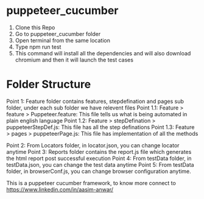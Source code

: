 # puppeteer_cucumber
1. Clone this Repo 
2. Go to puppeteer_cucumber folder
3. Open terminal from the same location
4. Type npm run test
5. This command will install all the dependencies and will also download chromium and then it will launch the test cases

# Folder Structure
Point 1: Feature folder contains features, stepdefination and pages sub folder, under each sub folder we have relevent files
Point 1.1: Feature > feature > Puppeteer.feature: This file tells us what is being automated in plain english language
Point 1.2: Feature > stepDefination > puppeteerStepDef.js: This file has all the step definations
Point 1.3: Feature > pages > puppeteerPage.js: This file has implementation of all the methods

Point 2: From Locators folder, in locator.json, you can change locator anytime
Point 3: Reports folder contains the report.js file which generates the html report post successful execution
Point 4: From testData folder, in testData.json, you can change the test data anytime
Point 5: From testData folder, in browserConf.js, you can change browser configuration anytime.

This is a puppeteer cucumber framework, to know more connect to https://www.linkedin.com/in/aasim-anwar/

